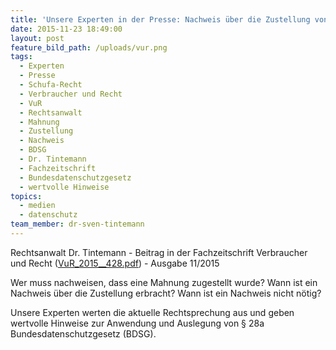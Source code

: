 ```yaml
---
title: 'Unsere Experten in der Presse: Nachweis über die Zustellung von Mahnungen'
date: 2015-11-23 18:49:00
layout: post
feature_bild_path: /uploads/vur.png
tags:
  - Experten
  - Presse
  - Schufa-Recht
  - Verbraucher und Recht
  - VuR
  - Rechtsanwalt
  - Mahnung
  - Zustellung
  - Nachweis
  - BDSG
  - Dr. Tintemann
  - Fachzeitschrift
  - Bundesdatenschutzgesetz
  - wertvolle Hinweise
topics:
  - medien
  - datenschutz
team_member: dr-sven-tintemann
---
```



Rechtsanwalt Dr. Tintemann - Beitrag in der Fachzeitschrift Verbraucher und Recht ([VuR_2015__428.pdf](/uploads/dokumente//VuR_2015__428.pdf "VuR\_2015\_\_428.pdf")) - Ausgabe 11/2015

Wer muss nachweisen, dass eine Mahnung zugestellt wurde? Wann ist ein Nachweis über die Zustellung erbracht? Wann ist ein Nachweis nicht nötig?

Unsere Experten werten die aktuelle Rechtsprechung aus und geben wertvolle Hinweise zur Anwendung und Auslegung von § 28a Bundesdatenschutzgesetz (BDSG).